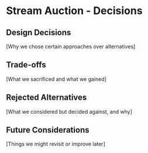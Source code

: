 # Stream Auction - Decisions

## Design Decisions
[Why we chose certain approaches over alternatives]

## Trade-offs
[What we sacrificed and what we gained]

## Rejected Alternatives
[What we considered but decided against, and why]

## Future Considerations
[Things we might revisit or improve later]